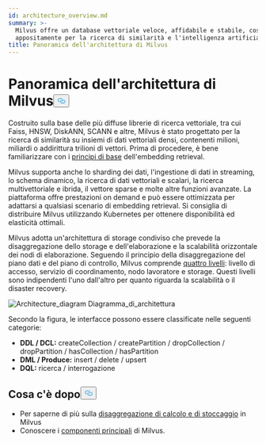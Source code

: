 ```yaml
---
id: architecture_overview.md
summary: >-
  Milvus offre un database vettoriale veloce, affidabile e stabile, costruito
  appositamente per la ricerca di similarità e l'intelligenza artificiale.
title: Panoramica dell'architettura di Milvus
---
```

<h1 id="Milvus-Architecture-Overview" class="common-anchor-header">Panoramica dell'architettura di Milvus<button data-href="#Milvus-Architecture-Overview" class="anchor-icon" translate="no">
      <svg translate="no"
        aria-hidden="true"
        focusable="false"
        height="20"
        version="1.1"
        viewBox="0 0 16 16"
        width="16"
      >
        <path
          fill="#0092E4"
          fill-rule="evenodd"
          d="M4 9h1v1H4c-1.5 0-3-1.69-3-3.5S2.55 3 4 3h4c1.45 0 3 1.69 3 3.5 0 1.41-.91 2.72-2 3.25V8.59c.58-.45 1-1.27 1-2.09C10 5.22 8.98 4 8 4H4c-.98 0-2 1.22-2 2.5S3 9 4 9zm9-3h-1v1h1c1 0 2 1.22 2 2.5S13.98 12 13 12H9c-.98 0-2-1.22-2-2.5 0-.83.42-1.64 1-2.09V6.25c-1.09.53-2 1.84-2 3.25C6 11.31 7.55 13 9 13h4c1.45 0 3-1.69 3-3.5S14.5 6 13 6z"
        ></path>
      </svg>
    </button></h1><p>Costruito sulla base delle più diffuse librerie di ricerca vettoriale, tra cui Faiss, HNSW, DiskANN, SCANN e altre, Milvus è stato progettato per la ricerca di similarità su insiemi di dati vettoriali densi, contenenti milioni, miliardi o addirittura trilioni di vettori. Prima di procedere, è bene familiarizzare con i <a href="/docs/it/glossary.md">principi di base</a> dell'embedding retrieval.</p>
<p>Milvus supporta anche lo sharding dei dati, l'ingestione di dati in streaming, lo schema dinamico, la ricerca di dati vettoriali e scalari, la ricerca multivettoriale e ibrida, il vettore sparse e molte altre funzioni avanzate. La piattaforma offre prestazioni on demand e può essere ottimizzata per adattarsi a qualsiasi scenario di embedding retrieval. Si consiglia di distribuire Milvus utilizzando Kubernetes per ottenere disponibilità ed elasticità ottimali.</p>
<p>Milvus adotta un'architettura di storage condiviso che prevede la disaggregazione dello storage e dell'elaborazione e la scalabilità orizzontale dei nodi di elaborazione. Seguendo il principio della disaggregazione del piano dati e del piano di controllo, Milvus comprende <a href="/docs/it/four_layers.md">quattro livelli</a>: livello di accesso, servizio di coordinamento, nodo lavoratore e storage. Questi livelli sono indipendenti l'uno dall'altro per quanto riguarda la scalabilità o il disaster recovery.</p>
<p>
  
   <span class="img-wrapper"> <img translate="no" src="/docs/v2.4.x/assets/milvus_architecture.png" alt="Architecture_diagram" class="doc-image" id="architecture_diagram" />
   </span> <span class="img-wrapper"> <span>Diagramma_di_architettura</span> </span></p>
<p>Secondo la figura, le interfacce possono essere classificate nelle seguenti categorie:</p>
<ul>
<li><strong>DDL / DCL:</strong> createCollection / createPartition / dropCollection / dropPartition / hasCollection / hasPartition</li>
<li><strong>DML / Produce:</strong> insert / delete / upsert</li>
<li><strong>DQL:</strong> ricerca / interrogazione</li>
</ul>
<h2 id="Whats-next" class="common-anchor-header">Cosa c'è dopo<button data-href="#Whats-next" class="anchor-icon" translate="no">
      <svg translate="no"
        aria-hidden="true"
        focusable="false"
        height="20"
        version="1.1"
        viewBox="0 0 16 16"
        width="16"
      >
        <path
          fill="#0092E4"
          fill-rule="evenodd"
          d="M4 9h1v1H4c-1.5 0-3-1.69-3-3.5S2.55 3 4 3h4c1.45 0 3 1.69 3 3.5 0 1.41-.91 2.72-2 3.25V8.59c.58-.45 1-1.27 1-2.09C10 5.22 8.98 4 8 4H4c-.98 0-2 1.22-2 2.5S3 9 4 9zm9-3h-1v1h1c1 0 2 1.22 2 2.5S13.98 12 13 12H9c-.98 0-2-1.22-2-2.5 0-.83.42-1.64 1-2.09V6.25c-1.09.53-2 1.84-2 3.25C6 11.31 7.55 13 9 13h4c1.45 0 3-1.69 3-3.5S14.5 6 13 6z"
        ></path>
      </svg>
    </button></h2><ul>
<li>Per saperne di più sulla <a href="/docs/it/four_layers.md">disaggregazione di calcolo e di stoccaggio</a> in Milvus</li>
<li>Conoscere i <a href="/docs/it/main_components.md">componenti principali</a> di Milvus.</li>
</ul>
